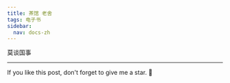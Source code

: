 ```yaml
---
title: 茶馆 老舍
tags: 电子书
sidebar:
  nav: docs-zh
---
```


莫谈国事



<!--more-->

---

If you like this post, don't forget to give me a star. :star2:

